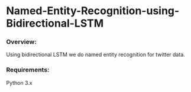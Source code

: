 # Named-Entity-Recognition-using-Bidirectional-LSTM

### Overview:
Using bidirectional LSTM we do named entity recognition for twitter data.

### Requirements:
Python 3.x

